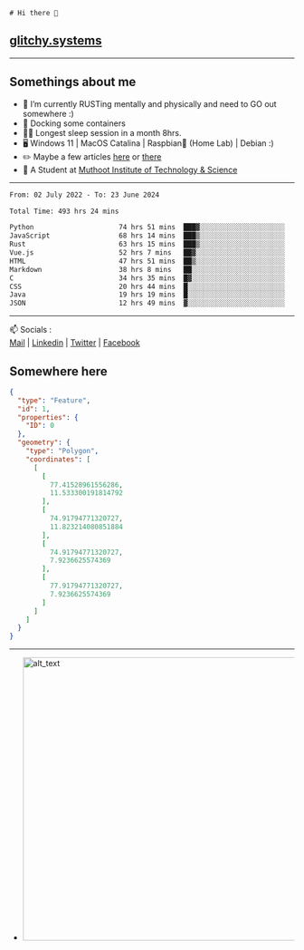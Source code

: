 ```
# Hi there 👋
```
## [glitchy.systems](https://glitchy.systems)
---

## Somethings about me



- 🌱 I’m currently RUSTing mentally and physically and need to GO out somewhere :)
- 🐋 Docking some containers
- 😶‍🌫️ Longest sleep session in a month 8hrs.
- 🖥️ Windows 11 | MacOS Catalina | Raspbian🥧 (Home Lab) | Debian :)
- ✏️ Maybe a few articles [here](https://medium.com/@advaithnarayanan8) or [there](https://medium.com/@advaithnarayanan8)
- 📑 A Student at [Muthoot Institute of Technology & Science](https://mgmits.ac.in/)



---

<!--START_SECTION:waka-->

```txt
From: 02 July 2022 - To: 23 June 2024

Total Time: 493 hrs 24 mins

Python                     74 hrs 51 mins  ███▓░░░░░░░░░░░░░░░░░░░░░   15.17 %
JavaScript                 68 hrs 14 mins  ███▒░░░░░░░░░░░░░░░░░░░░░   13.83 %
Rust                       63 hrs 15 mins  ███▒░░░░░░░░░░░░░░░░░░░░░   12.82 %
Vue.js                     52 hrs 7 mins   ██▓░░░░░░░░░░░░░░░░░░░░░░   10.56 %
HTML                       47 hrs 51 mins  ██▒░░░░░░░░░░░░░░░░░░░░░░   09.70 %
Markdown                   38 hrs 8 mins   ██░░░░░░░░░░░░░░░░░░░░░░░   07.73 %
C                          34 hrs 35 mins  █▓░░░░░░░░░░░░░░░░░░░░░░░   07.01 %
CSS                        20 hrs 44 mins  █░░░░░░░░░░░░░░░░░░░░░░░░   04.20 %
Java                       19 hrs 19 mins  █░░░░░░░░░░░░░░░░░░░░░░░░   03.92 %
JSON                       12 hrs 49 mins  ▓░░░░░░░░░░░░░░░░░░░░░░░░   02.60 %
```

<!--END_SECTION:waka-->

---

📫 Socials :<br>
[Mail](mailto:advaith@glitchy.systems) | [Linkedin](https://www.linkedin.com/in/advaith-narayanan-a72152214/) | [Twitter](https://twitter.com/advaithnarayan) | [Facebook](https://screenmessage.com/qinq)

## Somewhere here

```geojson
{
  "type": "Feature",
  "id": 1,
  "properties": {
    "ID": 0
  },
  "geometry": {
    "type": "Polygon",
    "coordinates": [
      [
        [
          77.41528961556286,
          11.533300191814792
        ],
        [
          74.91794771320727,
          11.823214080851884
        ],
        [
          74.91794771320727,
          7.9236625574369
        ],
        [
          77.91794771320727,
          7.9236625574369
        ]
      ]
    ]
  }
}
```


--- 
- [<img alt="alt_text" width="500px" src="https://valid.x86.fr/cache/banner/xv24bv-6.png" />](https://valid.x86.fr/xv24bv)


